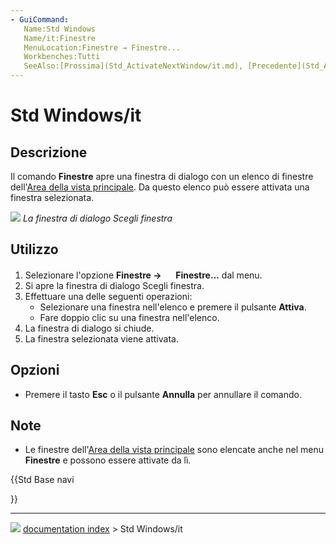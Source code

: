 ```yaml
---
- GuiCommand:
   Name:Std Windows
   Name/it:Finestre
   MenuLocation:Finestre → Finestre...
   Workbenches:Tutti
   SeeAlso:[Prossima](Std_ActivateNextWindow/it.md), [Precedente](Std_ActivatePrevWindow/it.md)
---
```


# Std Windows/it



## Descrizione

Il comando **Finestre** apre una finestra di dialogo con un elenco di finestre dell\'[Area della vista principale](Main_view_area/it.md). Da questo elenco può essere attivata una finestra selezionata.

![](images/Std_Windows_dialog.png ) 
*La finestra di dialogo Scegli finestra*



## Utilizzo

1.  Selezionare l\'opzione **Finestre → <img src="images/Std_Windows.svg" width=16px> Finestre...** dal menu.
2.  Si apre la finestra di dialogo Scegli finestra.
3.  Effettuare una delle seguenti operazioni:
    -   Selezionare una finestra nell\'elenco e premere il pulsante **Attiva**.
    -   Fare doppio clic su una finestra nell\'elenco.
4.  La finestra di dialogo si chiude.
5.  La finestra selezionata viene attivata.



## Opzioni

-   Premere il tasto **Esc** o il pulsante **Annulla** per annullare il comando.



## Note

-   Le finestre dell\'[Area della vista principale](Main_view_area.md) sono elencate anche nel menu **Finestre** e possono essere attivate da lì.





{{Std Base navi

}}



---
![](images/Right_arrow.png) [documentation index](../README.md) > Std Windows/it
